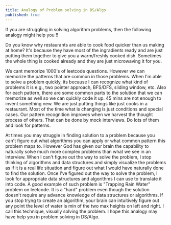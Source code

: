 ```yaml
---
title: Analogy of Problem solving in DS/Algo
published: true
---
```


If you are struggling in solving algorithm problems, then the following analogy might help you !!

Do you know why restaurants are able to cook food quicker than us making at home?
It's because they have most of the ingradients ready and are just putting them together to give you a warm/freshly cooked dish.
Sometimes the whole thing is cooked already and they are just microwaving it for you. 

We cant memorize 1000's of leetcode questions. However we can memorize the patterns that are common in those problems.
When I'm able to solve a problem quickly, its because I can recognize what kind of problems it is e.g., two pointer approach, BFS/DFS, sliding window, etc.
Also for each pattern, there are some common parts to the solution that we can memorize as well so we can quickly code it up.
45 mins are not enough to invent something new. We are just putting things like just cooks in a restaurant. Most of the time what is changing is just conditions and special cases.
Our pattern recognition improves when we harvest the thought process of others. That can be done by mock interviews. Do lots of them and look for patterns.

At times you may struggle in finding solution to a problem because you can't figure out what algorithms you can apply or what common pattern this problem maps to.
However God has given our brain the capability to naturally solve much more complex problems than what we see in an interview.
When I can't figure out the way to solve the problem, I stop thinking of algorithms and data structures and simply visualize the problems as if it is a real life situation and figure out what I would have naturally done to find the solution.
Once I've figured out the way to solve the problem, I look for appropriate data structures and algorithms I can use to translate it into code.
A good example of such problem is "Trapping Rain Water" problem on leetcode. It is a "hard" problem even though the solution doesn't require any advance knowledge of data structures or algorithms. If you stop tryng to create an algorithm, your brain can intuitively figure out any point the level of water is min of the two max heights on left and right. I call this technique, visually solving the problem. 
I hope this analogy may have help you in problem solving in DS/Algo. 
